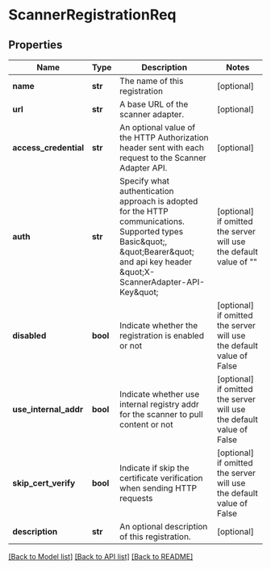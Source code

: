 # ScannerRegistrationReq


## Properties
Name | Type | Description | Notes
------------ | ------------- | ------------- | -------------
**name** | **str** | The name of this registration | [optional] 
**url** | **str** | A base URL of the scanner adapter. | [optional] 
**access_credential** | **str** | An optional value of the HTTP Authorization header sent with each request to the Scanner Adapter API.  | [optional] 
**auth** | **str** | Specify what authentication approach is adopted for the HTTP communications. Supported types Basic\&quot;, \&quot;Bearer\&quot; and api key header \&quot;X-ScannerAdapter-API-Key\&quot;  | [optional]  if omitted the server will use the default value of ""
**disabled** | **bool** | Indicate whether the registration is enabled or not | [optional]  if omitted the server will use the default value of False
**use_internal_addr** | **bool** | Indicate whether use internal registry addr for the scanner to pull content or not | [optional]  if omitted the server will use the default value of False
**skip_cert_verify** | **bool** | Indicate if skip the certificate verification when sending HTTP requests | [optional]  if omitted the server will use the default value of False
**description** | **str** | An optional description of this registration. | [optional] 

[[Back to Model list]](../README.md#documentation-for-models) [[Back to API list]](../README.md#documentation-for-api-endpoints) [[Back to README]](../README.md)



